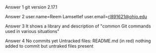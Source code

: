 Answer 1 
git version 2.17.1

Answer 2
user.name=Reem Lamsettef
user.email=rl891621@ohio.edu

Answer 3
It shows a library and description of "common Git commands used in various situations"

Answer 4 No commits yet
Untracked files:
	README.md (in red)
nothing added to commit but untraked files present

